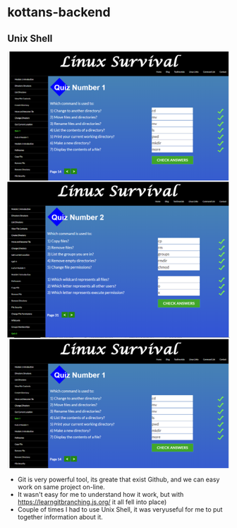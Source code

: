 # kottans-backend

## Unix Shell
![screen](/task_unix_shell/Screenshot_1.png)
![screen](/task_unix_shell/Screenshot_2.png)
![screen](/task_unix_shell/Screenshot_1.png)

* Git is very powerful tool, its greate that exist Github, and we can easy work on same project on-line. 
* It wasn't easy for me to understand how it work, but with https://learngitbranching.js.org/   it all fell into place)
* Couple of times I had to use Unix Shell, it was veryuseful for me to put together information about it.
